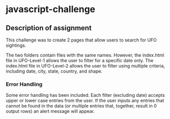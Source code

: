 # javascript-challenge

## Description of assignment

This challenge was to create 2 pages that allow users to search for UFO sightings. 

The two folders contain files with the same names. However, the index.html file in UFO-Level-1 allows the user to filter for a specific date only. The index.html file in UFO-Level-2 allows the user to filter using multiple criteria, including date, city, state, country, and shape. 

### Error Handling
Some error handling has been included. Each filter (excluding date) accepts upper or lower case entries from the user. If the user inputs any entries that cannot be found in the data (or multiple entries that, together, result in 0 output rows) an alert message will appear. 

